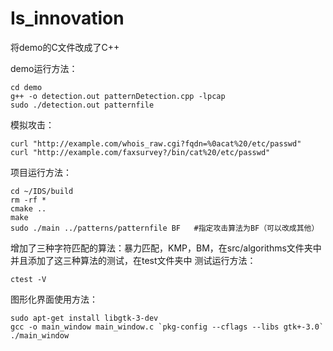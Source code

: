 # Is_innovation
将demo的C文件改成了C++

demo运行方法：
```
cd demo
g++ -o detection.out patternDetection.cpp -lpcap
sudo ./detection.out patternfile
```
模拟攻击：
```
curl "http://example.com/whois_raw.cgi?fqdn=%0acat%20/etc/passwd"
curl "http://example.com/faxsurvey?/bin/cat%20/etc/passwd"
```

项目运行方法：
```
cd ~/IDS/build
rm -rf *
cmake ..
make
sudo ./main ../patterns/patternfile BF   #指定攻击算法为BF（可以改成其他）

```

增加了三种字符匹配的算法：暴力匹配，KMP，BM，在src/algorithms文件夹中
并且添加了这三种算法的测试，在test文件夹中
测试运行方法：
```
ctest -V

```

图形化界面使用方法：
```
sudo apt-get install libgtk-3-dev
gcc -o main_window main_window.c `pkg-config --cflags --libs gtk+-3.0`
./main_window

```
